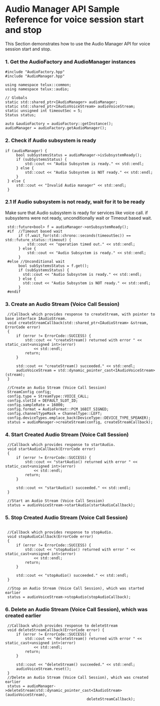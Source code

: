 # Audio Manager API Sample Reference for voice session start and stop

This Section demonstrates how to use the Audio Manager API for voice session start and stop.

### 1. Get the AudioFactory and AudioManager instances

   ~~~~~~{.cpp}
   #include "AudioFactory.hpp"
   #include "AudioManager.hpp"

   using namespace telux::common;
   using namespace telux::audio;

   // Globals
   static std::shared_ptr<IAudioManager> audioManager;
   static std::shared_ptr<IAudioVoiceStream> audioVoiceStream;
   static unsigned int timeoutSec = 5;
   Status status;

   auto &audioFactory = audioFactory::getInstance();
   audioManager = audioFactory.getAudioManager();
   ~~~~~~

### 2. Check if Audio subsystem is ready

   ~~~~~~{.cpp}
   if (audioManager) {
        bool subSystemsStatus = audioManager->isSubsystemReady();
        if (subSystemsStatus) {
            std::cout << "Audio Subsystem is ready." << std::endl;
        } else {
            std::cout << "Audio Subsystem is NOT ready." << std::endl;
        }
    } else {
        std::cout << "Invalid Audio manager" << std::endl;
    }
   ~~~~~~

### 2.1 If Audio subsystem is not ready, wait for it to be ready

Make sure that Audio subsystem is ready for services like voice call.
if subsystems were not ready, unconditionally wait or Timeout based wait.

   ~~~~~~{.cpp}
    std::future<bool> f = audioManager->onSubsystemReady();
    #if  //Timeout based wait
         if (f.wait_for(std::chrono::seconds(timeoutSec)) == std::future_status::timeout) {
             std::cout << "operation timed out." << std::endl;
         } else {
             std::cout << "Audio Subsystem is ready." << std::endl;
         }
    #else //Unconditional wait
         bool subSystemsStatus = f.get();
         if (subSystemsStatus) {
           std::cout << "Audio Subsystem is ready." << std::endl;
         } else {
           std::cout << "Audio Subsystem is NOT ready." << std::endl;
         }
    #endif
   ~~~~~~

### 3. Create an Audio Stream (Voice Call Session)
   ~~~~~~{.cpp}
    //Callback which provides response to createStream, with pointer to base interface IAudioStream.
    void createStreamCallback(std::shared_ptr<IAudioStream> &stream, ErrorCode error)
    {
        if (error != ErrorCode::SUCCESS) {
            std::cout << "createStream() returned with error " << static_cast<unsigned int>(error)
                << std::endl;
            return;
        }

        std::cout << "createStream() succeeded." << std::endl;
        audioVoiceStream = std::dynamic_pointer_cast<IAudioVoiceStream>(stream);
    }

    //Create an Audio Stream (Voice Call Session)
    StreamConfig config;
    config.type = StreamType::VOICE_CALL;
    config.slotId = DEFAULT_SLOT_ID;
    config.sampleRate = 16000;
    config.format = AudioFormat::PCM_16BIT_SIGNED;
    config.channelTypeMask = ChannelType::LEFT;
    config.deviceTypes.emplace_back(DeviceType::DEVICE_TYPE_SPEAKER);
    status = audioManager->createStream(config, createStreamCallback);
   ~~~~~~

### 4. Start Created Audio Stream (Voice Call Session)
   ~~~~~~{.cpp}
    //Callback which provides response to startAudio.
    void startAudioCallback(ErrorCode error)
    {
        if (error != ErrorCode::SUCCESS) {
            std::cout << "startAudio() returned with error " << static_cast<unsigned int>(error)
                << std::endl;
            return;
        }

        std::cout << "startAudio() succeeded." << std::endl;
    }

    //Start an Audio Stream (Voice Call Session)
    status = audioVoiceStream->startAudio(startAudioCallback);
   ~~~~~~

### 5. Stop Created Audio Stream (Voice Call Session)
   ~~~~~~{.cpp}

    //Callback which provides response to stopAudio.
    void stopAudioCallback(ErrorCode error)
    {
        if (error != ErrorCode::SUCCESS) {
            std::cout << "stopAudio() returned with error " << static_cast<unsigned int>(error)
                << std::endl;
            return;
        }

        std::cout << "stopAudio() succeeded." << std::endl;
    }

    //Stop an Audio Stream (Voice Call Session), which was started earlier
    status = audioVoiceStream->stopAudio(stopAudioCallback);
   ~~~~~~

### 6. Delete an Audio Stream (Voice Call Session), which was created earlier
   ~~~~~~{.cpp}
    //Callback which provides response to deleteStream
    void deleteStreamCallback(ErrorCode error) {
        if (error != ErrorCode::SUCCESS) {
            std::cout << "deleteStream() returned with error " << static_cast<unsigned int>(error)
                << std::endl;
            return;
        }

        std::cout << "deleteStream() succeeded." << std::endl;
        audioVoiceStream.reset();
    }
    //Delete an Audio Stream (Voice Call Session), which was created earlier
    status = audioManager->deleteStream(std::dynamic_pointer_cast<IAudioStream>(audioVoiceStream),
                                        deleteStreamCallback);
   ~~~~~~
